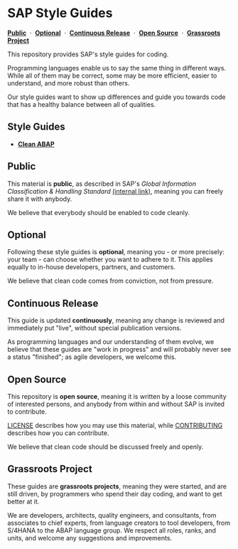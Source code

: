 # SAP Style Guides

[**Public**](#public)
&nbsp;·&nbsp;
[**Optional**](#optional)
&nbsp;·&nbsp;
[**Continuous Release**](#continuous-release)
&nbsp;·&nbsp;
[**Open Source**](#open-source)
&nbsp;·&nbsp;
[**Grassroots Project**](#grassroots-project)

This repository provides SAP's style guides for coding.

Programming languages enable us to say the same thing in different ways.
While all of them may be correct, some may be more efficient,
easier to understand, and more robust than others.

Our style guides want to show up differences and guide you
towards code that has a healthy balance between all of qualities.

## Style Guides

- [**Clean ABAP**](guide/CleanABAP.md)

## Public

This material is **public**, as described in
SAP's _Global Information Classification & Handling Standard_
[(internal link)](https://wiki.wdf.sap.corp/wiki/pages/viewpage.action?pageId=1891700683),
meaning you can freely share it with anybody.

We believe that everybody should be enabled to code cleanly.

## Optional

Following these style guides is **optional**,
meaning you - or more precisely: your team -
can choose whether you want to adhere to it.
This applies equally to in-house developers, partners, and customers.

We believe that clean code comes from conviction, not from pressure.

## Continuous Release

This guide is updated **continuously**,
meaning any change is reviewed and immediately put "live",
without special publication versions.

As programming languages and our understanding of them evolve,
we believe that these guides are "work in progress"
and will probably never see a status "finished";
as agile developers, we welcome this.

## Open Source

This repository is **open source**,
meaning it is written by a loose community of interested persons,
and anybody from within and without SAP is invited to contribute.

[LICENSE](../LICENSE) describes how you may use this material,
while [CONTRIBUTING](../CONTRIBUTING.md) describes how you can contribute.

We believe that clean code should be discussed freely and openly.

## Grassroots Project

These guides are **grassroots projects**, meaning they were started,
and are still driven, by programmers who spend their day coding,
and want to get better at it.

We are developers, architects, quality engineers, and consultants,
from associates to chief experts, from language creators to tool developers,
from S/4HANA to the ABAP language group.
We respect all roles, ranks, and units,
and welcome any suggestions and improvements.